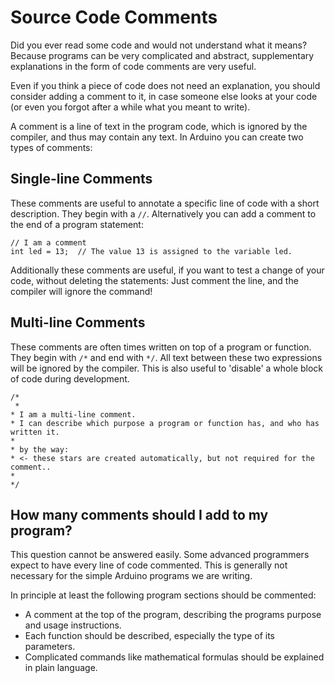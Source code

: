# Source Code Comments

Did you ever read some code and would not understand what it means?
Because programs can be very complicated and abstract, supplementary explanations in the form of code comments are very useful.

Even if you think a piece of code does not need an explanation, you should consider adding a comment to it, in case someone else looks at your code (or even you forgot after a while what you meant to write).

A comment is a line of text in the program code, which is ignored by the compiler, and thus may contain any
text.
In Arduino you can create two types of comments:

## Single-line Comments
These comments are useful to annotate a specific line of code with a short description.
They begin with a `//`.
Alternatively you can add a comment to the end of a program statement:

```arduino
// I am a comment
int led = 13;  // The value 13 is assigned to the variable led.
```

Additionally these comments are useful, if you want to test a change of your code, without deleting the statements:
Just comment the line, and the compiler will ignore the command!

## Multi-line Comments
These comments are often times written on top of a program or function.
They begin with `/*` and end with `*/`.
All text between these two expressions will be ignored by the compiler.
This is also useful to 'disable' a whole block of code during development.

```arduino
/*
 *
* I am a multi-line comment.
* I can describe which purpose a program or function has, and who has written it.
* 
* by the way:
* <- these stars are created automatically, but not required for the comment..
*
*/
```

## How many comments should I add to my program?
This question cannot be answered easily. Some advanced programmers expect to have every line of code commented.
This is generally not necessary for the simple Arduino programs we are writing.

In principle at least the following program sections should be commented:

- A comment at the top of the program, describing the programs purpose and usage instructions.
- Each function should be described, especially the type of its parameters.
- Complicated commands like mathematical formulas should be explained in plain language.

